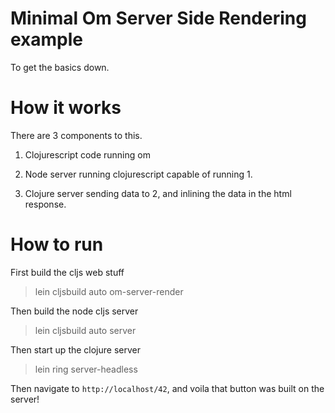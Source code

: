 # Minimal Om Server Side Rendering example

To get the basics down.

# How it works

There are 3 components to this.

1) Clojurescript code running om  

2) Node server running clojurescript capable of running 1.  

3) Clojure server sending data to 2, and inlining the data in the html response.

# How to run

First build the cljs web stuff  
> lein cljsbuild auto om-server-render

Then build the node cljs server  
> lein cljsbuild auto server

Then start up the clojure server  
> lein ring server-headless
  
Then navigate to `http://localhost/42`, and voila that button was built on the server!

